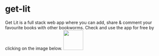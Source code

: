 # get-lit

Get Lit is a full stack web app where you can add, share & comment your favourite books with other bookworms. Check and use the app for free by clicking on the image below.
<a href="https://getlit-bookclub.herokuapp.com/" target="_blank">
  <img src="https://drive.google.com/file/d/1SfNu03ZYLFDmvkAb1qKccLJGZaweOhBR/view?usp=sharing" height="65px">
</a>
